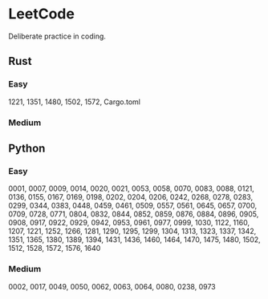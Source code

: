 # LeetCode
Deliberate practice in coding.
## Rust
### Easy
1221, 1351, 1480, 1502, 1572, Cargo.toml
### Medium

## Python
### Easy
0001, 0007, 0009, 0014, 0020, 0021, 0053, 0058, 0070, 0083, 0088, 0121, 0136, 0155, 0167, 0169, 0198, 0202, 0204, 0206, 0242, 0268, 0278, 0283, 0299, 0344, 0383, 0448, 0459, 0461, 0509, 0557, 0561, 0645, 0657, 0700, 0709, 0728, 0771, 0804, 0832, 0844, 0852, 0859, 0876, 0884, 0896, 0905, 0908, 0917, 0922, 0929, 0942, 0953, 0961, 0977, 0999, 1030, 1122, 1160, 1207, 1221, 1252, 1266, 1281, 1290, 1295, 1299, 1304, 1313, 1323, 1337, 1342, 1351, 1365, 1380, 1389, 1394, 1431, 1436, 1460, 1464, 1470, 1475, 1480, 1502, 1512, 1528, 1572, 1576, 1640
### Medium
0002, 0017, 0049, 0050, 0062, 0063, 0064, 0080, 0238, 0973
